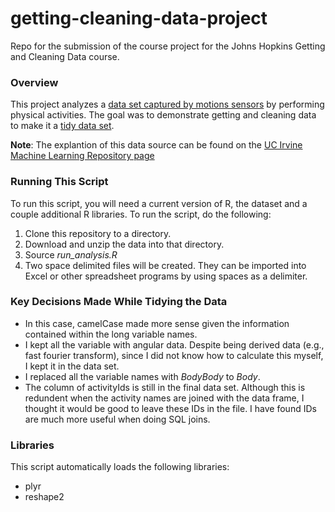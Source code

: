 getting-cleaning-data-project
=============================

Repo for the submission of the course project for the Johns Hopkins Getting and Cleaning Data course.

### Overview

This project analyzes a [data set captured by motions sensors](https://d396qusza40orc.cloudfront.net/getdata%2Fprojectfiles%2FUCI%20HAR%20Dataset.zip) by performing physical activities. The goal was to demonstrate getting and cleaning data to make it a [tidy data set](http://vita.had.co.nz/papers/tidy-data.pdf).

__Note__: The explantion of this data source can be found on the [UC Irvine Machine Learning Repository page](http://archive.ics.uci.edu/ml/datasets/Human+Activity+Recognition+Using+Smartphones)

### Running This Script

To run this script, you will need a current version of R, the dataset and a couple additional R libraries. To run the script, do the following:
1. Clone this repository to a directory.
2. Download and unzip the data into that directory.
3. Source *run_analysis.R*
4. Two space delimited files will be created. They can be imported into Excel or other spreadsheet programs by using spaces as a delimiter.

### Key Decisions Made While Tidying the Data
- In this case, camelCase made more sense given the information contained within the long variable names.
- I kept all the variable with angular data. Despite being derived data (e.g., fast fourier transform), since I did not know how to calculate this myself, I kept it in the data set.
- I replaced all the variable names with *BodyBody* to *Body*.
- The column of activityIds is still in the final data set. Although this is redundent when the activity names are joined with the data frame, I thought it would be good to leave these IDs in the file. I have found IDs are much more useful when doing SQL joins.

### Libraries
This script automatically loads the following libraries:
- plyr
- reshape2


